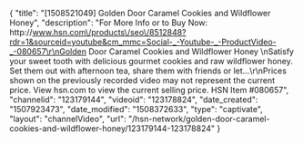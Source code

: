 {
    "title": "[1508521049] Golden Door Caramel Cookies and Wildflower Honey",
    "description": "For More Info or to Buy Now: http:\/\/www.hsn.com\/products\/seo\/8512848?rdr=1&sourceid=youtube&cm_mmc=Social-_-Youtube-_-ProductVideo-_-080657\r\nGolden Door Caramel Cookies and Wildflower Honey  \nSatisfy your sweet tooth with delicious gourmet cookies and raw wildflower honey. Set them out with afternoon tea, share them with friends or let...\r\nPrices shown on the previously recorded video may not represent the current price.  View hsn.com to view the current selling price. HSN Item #080657",
    "channelid": "123179144",
    "videoid": "123178824",
    "date_created": "1507923473",
    "date_modified": "1508372633",
    "type": "captivate",
    "layout": "channelVideo",
    "url": "\/hsn-network\/golden-door-caramel-cookies-and-wildflower-honey\/123179144-123178824"
}
